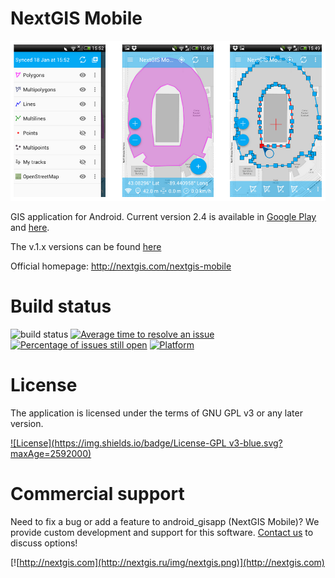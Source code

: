 NextGIS Mobile
==============

![Screenshot_1](/art/NextGIS-Mobile-eng.png)

GIS application for Android. Current version 2.4 is available in [Google Play](https://play.google.com/store/apps/details?id=com.nextgis.mobile) and [here](https://github.com/nextgis/android_gisapp/releases/tag/v2.4).

The v.1.x versions can be found [here](https://github.com/nextgis/nextgismobile/releases)

Official homepage: http://nextgis.com/nextgis-mobile

Build status
============

![build status](http://176.9.38.120/buildbot/png?builder=ngmob) 
[![Average time to resolve an issue](http://isitmaintained.com/badge/resolution/nextgis/android_gisapp.svg)](http://isitmaintained.com/project/nextgis/android_gisapp "Average time to resolve an issue") 
[![Percentage of issues still open](http://isitmaintained.com/badge/open/nextgis/android_gisapp.svg)](http://isitmaintained.com/project/nextgis/android_gisapp "Percentage of issues still open")
[![Platform](https://img.shields.io/badge/Platform-Android-green.svg?maxAge=2592000)]()

License 
=======

The application is licensed under the terms of GNU GPL v3 or any later version.

[![License](https://img.shields.io/badge/License-GPL v3-blue.svg?maxAge=2592000)]()

Commercial support
==================

Need to fix a bug or add a feature to android_gisapp (NextGIS Mobile)? We provide custom development and support for this software. [Contact us](http://nextgis.ru/en/contact/) to discuss options!

[![http://nextgis.com](http://nextgis.ru/img/nextgis.png)](http://nextgis.com)
